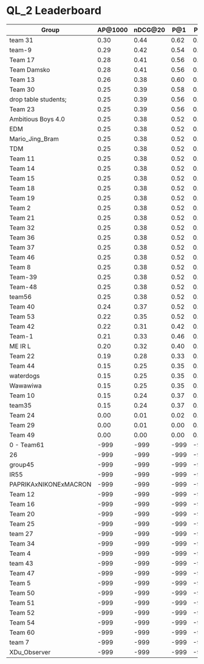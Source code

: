 # QL_2 Leaderboard

| Group | AP@1000 | nDCG@20 | P@1 | P@5 |
|-----|-----|-----|-----|-----|
| team 31 | 0.30 | 0.44 | 0.62 | 0.38 |
| team-9 | 0.29 | 0.42 | 0.54 | 0.39 |
| Team 17 | 0.28 | 0.41 | 0.56 | 0.36 |
| Team Damsko | 0.28 | 0.41 | 0.56 | 0.36 |
| Team 13 | 0.26 | 0.38 | 0.60 | 0.32 |
| Team 30 | 0.25 | 0.39 | 0.58 | 0.38 |
| drop table students; | 0.25 | 0.39 | 0.56 | 0.38 |
| Team 23 | 0.25 | 0.39 | 0.56 | 0.38 |
| Ambitious Boys 4.0 | 0.25 | 0.38 | 0.52 | 0.38 |
| EDM | 0.25 | 0.38 | 0.52 | 0.38 |
| Mario_Jing_Bram | 0.25 | 0.38 | 0.52 | 0.38 |
| TDM | 0.25 | 0.38 | 0.52 | 0.38 |
| Team 11 | 0.25 | 0.38 | 0.52 | 0.38 |
| Team 14 | 0.25 | 0.38 | 0.52 | 0.38 |
| Team 15 | 0.25 | 0.38 | 0.52 | 0.38 |
| Team 18 | 0.25 | 0.38 | 0.52 | 0.38 |
| Team 19 | 0.25 | 0.38 | 0.52 | 0.38 |
| Team 2 | 0.25 | 0.38 | 0.52 | 0.38 |
| Team 21 | 0.25 | 0.38 | 0.52 | 0.38 |
| Team 32 | 0.25 | 0.38 | 0.52 | 0.38 |
| Team 36 | 0.25 | 0.38 | 0.52 | 0.38 |
| Team 37 | 0.25 | 0.38 | 0.52 | 0.38 |
| Team 46 | 0.25 | 0.38 | 0.52 | 0.38 |
| Team 8 | 0.25 | 0.38 | 0.52 | 0.38 |
| Team-39 | 0.25 | 0.38 | 0.52 | 0.38 |
| Team-48 | 0.25 | 0.38 | 0.52 | 0.38 |
| team56 | 0.25 | 0.38 | 0.52 | 0.38 |
| Team 40 | 0.24 | 0.37 | 0.52 | 0.37 |
| Team 53 | 0.22 | 0.35 | 0.52 | 0.34 |
| Team 42 | 0.22 | 0.31 | 0.42 | 0.26 |
| Team-1 | 0.21 | 0.33 | 0.46 | 0.35 |
| ME IR L | 0.20 | 0.32 | 0.40 | 0.30 |
| Team 22 | 0.19 | 0.28 | 0.33 | 0.25 |
| Team 44 | 0.15 | 0.25 | 0.35 | 0.27 |
| waterdogs | 0.15 | 0.25 | 0.35 | 0.27 |
| Wawawiwa | 0.15 | 0.25 | 0.35 | 0.27 |
| Team 10 | 0.15 | 0.24 | 0.37 | 0.23 |
| team35 | 0.15 | 0.24 | 0.37 | 0.23 |
| Team 24 | 0.00 | 0.01 | 0.02 | 0.02 |
| Team 29 | 0.00 | 0.01 | 0.00 | 0.01 |
| Team 49 | 0.00 | 0.00 | 0.00 | 0.01 |
| 0 - Team61 | -999 | -999 | -999 | -999 |
| 26 | -999 | -999 | -999 | -999 |
| group45 | -999 | -999 | -999 | -999 |
| IR55 | -999 | -999 | -999 | -999 |
| PAPRIKAxNIKONExMACRON | -999 | -999 | -999 | -999 |
| Team 12 | -999 | -999 | -999 | -999 |
| Team 16 | -999 | -999 | -999 | -999 |
| Team 20 | -999 | -999 | -999 | -999 |
| Team 25 | -999 | -999 | -999 | -999 |
| team 27 | -999 | -999 | -999 | -999 |
| Team 34 | -999 | -999 | -999 | -999 |
| Team 4 | -999 | -999 | -999 | -999 |
| team 43 | -999 | -999 | -999 | -999 |
| Team 47 | -999 | -999 | -999 | -999 |
| Team 5 | -999 | -999 | -999 | -999 |
| Team 50 | -999 | -999 | -999 | -999 |
| Team 51 | -999 | -999 | -999 | -999 |
| Team 52 | -999 | -999 | -999 | -999 |
| Team 54 | -999 | -999 | -999 | -999 |
| Team 60 | -999 | -999 | -999 | -999 |
| team 7 | -999 | -999 | -999 | -999 |
| XDu_Observer | -999 | -999 | -999 | -999 |

